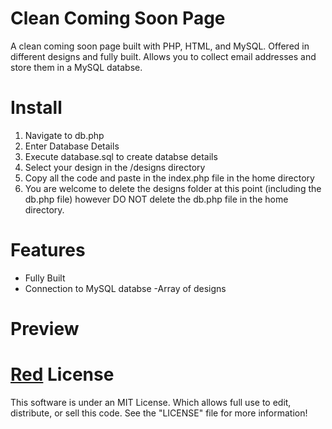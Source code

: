 Clean Coming Soon Page
====================================
A clean coming soon page built with PHP, HTML, and MySQL. Offered in different designs and fully built. Allows you to collect email addresses and store them in a MySQL databse.

Install
========
1) Navigate to db.php
2) Enter Database Details
3) Execute database.sql to create databse details
3) Select your design in the /designs directory
4) Copy all the code and paste in the index.php file in the home directory
5) You are welcome to delete the designs folder at this point (including the db.php file)
however DO NOT delete the db.php file in the home directory. 

Features
===============
- Fully Built
- Connection to MySQL databse
-Array of designs

Preview
========
<a href="" alt="">Red</a>
License
==========
This software is under an MIT License. Which allows full use to edit, distribute, or sell this code.
See the "LICENSE" file for more information!
